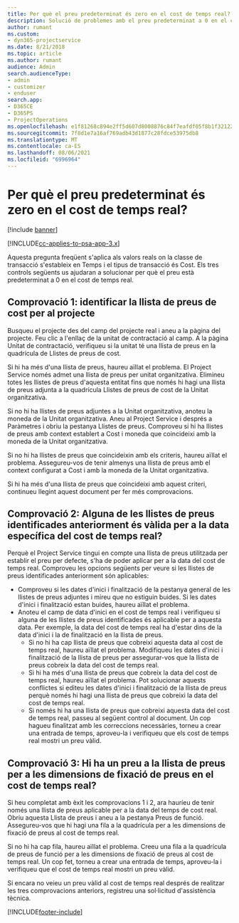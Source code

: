 ```yaml
---
title: Per què el preu predeterminat és zero en el cost de temps real?
description: Solució de problemes amb el preu predeterminat a 0 en el cost de temps real.
author: rumant
ms.custom:
- dyn365-projectservice
ms.date: 8/21/2018
ms.topic: article
ms.author: rumant
audience: Admin
search.audienceType:
- admin
- customizer
- enduser
search.app:
- D365CE
- D365PS
- ProjectOperations
ms.openlocfilehash: e1f81268c894e2ff5d607d8008876c84f7eafdf05f8b1f3212263a5dfa89b69d
ms.sourcegitcommit: 7f8d1e7a16af769adb43d1877c28fdce53975db8
ms.translationtype: MT
ms.contentlocale: ca-ES
ms.lasthandoff: 08/06/2021
ms.locfileid: "6996964"
---
```

# <a name="why-is-the-price-defaulting-to-zero-on-time-cost-actuals"></a>Per què el preu predeterminat és zero en el cost de temps real?

[!include [banner](../includes/psa-now-project-operations.md)]

[!INCLUDE[cc-applies-to-psa-app-3.x](../includes/cc-applies-to-psa-app-3x.md)]

Aquesta pregunta freqüent s'aplica als valors reals on la classe de transacció s'estableix en Temps i el tipus de transacció és Cost. Els tres controls següents us ajudaran a solucionar per què el preu està predeterminat a 0 en el cost de temps real.
 
## <a name="check-1-identify-the-cost-price-list-for-the-project"></a>Comprovació 1: identificar la llista de preus de cost per al projecte

Busqueu el projecte des del camp del projecte real i aneu a la pàgina del projecte. Feu clic a l'enllaç de la unitat de contractació al camp. A la pàgina Unitat de contractació, verifiqueu si la unitat té una llista de preus en la quadrícula de Llistes de preus de cost.

Si hi ha més d'una llista de preus, haureu aïllat el problema. El Project Service només admet una llista de preus per unitat organitzativa. Elimineu totes les llistes de preus d'aquesta entitat fins que només hi hagi una llista de preus adjunta a la quadrícula Llistes de preus de cost de la Unitat organitzativa.

Si no hi ha llistes de preus adjuntes a la Unitat organitzativa, anoteu la moneda de la Unitat organitzativa. Aneu al Project Service i després a Paràmetres i obriu la pestanya Llistes de preus. Comproveu si hi ha llistes de preus amb context establert a Cost i moneda que coincideixi amb la moneda de la Unitat organitzativa.
 
Si no hi ha llistes de preus que coincideixin amb els criteris, haureu aïllat el problema. Assegureu-vos de tenir almenys una llista de preus amb el context configurat a Cost i amb la moneda de la Unitat organitzativa.

Si hi ha més d'una llista de preus que coincideixi amb aquest criteri, continueu llegint aquest document per fer més comprovacions.

## <a name="check-2-are-any-of-the-price-lists-identified-above-valid-for-the-specific-date-of-the-time-cost-actual"></a>Comprovació 2: Alguna de les llistes de preus identificades anteriorment és vàlida per a la data específica del cost de temps real?

Perquè el Project Service tingui en compte una llista de preus utilitzada per establir el preu per defecte, s'ha de poder aplicar per a la data del cost de temps real. Comproveu les opcions següents per veure si les llistes de preus identificades anteriorment són aplicables:

- Comproveu si les dates d'inici i finalització de la pestanya general de les llistes de preus adjuntes i mireu que no estiguin buides. Si les dates d'inici i finalització estan buides, haureu aïllat el problema. 
- Anoteu el camp de data d'inici en el cost de temps real i verifiqueu si alguna de les llistes de preus identificades és aplicable per a aquesta data. Per exemple, la data del cost de temps real ha d'estar dins de la data d'inici i la de finalització en la llista de preus. 
    - Si no hi ha cap llista de preus que cobreixi aquesta data al cost de temps real, haureu aïllat el problema. Modifiqueu les dates d'inici i finalització de la llista de preus per assegurar-vos que la llista de preus cobreix la data del cost de temps real. 
    - Si hi ha més d'una llista de preus que cobreix la data del cost de temps real, haureu aïllat el problema. Pot solucionar aquests conflictes si editeu les dates d'inici i finalització de la llista de preus perquè només hi hagi una llista de preus que cobreixi la data del cost de temps real. 
    - Si només hi ha una llista de preus que cobreixi aquesta data del cost de temps real, passeu al següent control al document.
Un cop hagueu finalitzat amb les correccions necessàries, torneu a crear una entrada de temps, aproveu-la i verifiqueu que els cost de temps real mostri un preu vàlid.

## <a name="check-3-is-there-a-price-in-the-price-list-for-the-pricing-dimensions-on-the-time-cost-actual"></a>Comprovació 3: Hi ha un preu a la llista de preus per a les dimensions de fixació de preus en el cost de temps real?

Si heu completat amb èxit les comprovacions 1 i 2, ara hauríeu de tenir només una llista de preus aplicable per a la data del temps de cost real. Obriu aquesta Llista de preus i aneu a la pestanya Preus de funció. Assegureu-vos que hi hagi una fila a la quadrícula per a les dimensions de fixació de preus al cost de temps real.

Si no hi ha cap fila, haureu aïllat el problema. Creeu una fila a la quadrícula de preus de funció per a les dimensions de fixació de preus al cost de temps real. Un cop fet, torneu a crear una entrada de temps, aproveu-la i verifiqueu que el cost de temps real mostri un preu vàlid.
 
Si encara no veieu un preu vàlid al cost de temps real després de realitzar les tres comprovacions anteriors, registreu una sol·licitud d'assistència tècnica.





[!INCLUDE[footer-include](../includes/footer-banner.md)]
